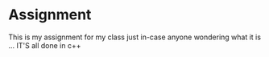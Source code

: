 # Assignment
This is my assignment for my class just in-case anyone wondering what it is ...
IT'S  all done in c++
